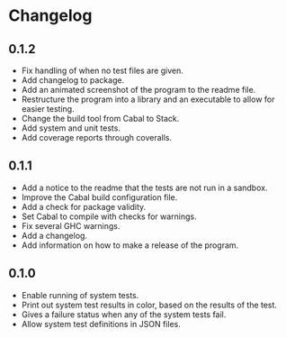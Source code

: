 # Changelog

## 0.1.2
* Fix handling of when no test files are given.
* Add changelog to package.
* Add an animated screenshot of the program to the readme file.
* Restructure the program into a library and an executable to allow for easier testing.
* Change the build tool from Cabal to Stack.
* Add system and unit tests.
* Add coverage reports through coveralls.

## 0.1.1
* Add a notice to the readme that the tests are not run in a sandbox.
* Improve the Cabal build configuration file.
* Add a check for package validity.
* Set Cabal to compile with checks for warnings.
* Fix several GHC warnings.
* Add a changelog.
* Add information on how to make a release of the program.

## 0.1.0
* Enable running of system tests.
* Print out system test results in color, based on the results of the test.
* Gives a failure status when any of the system tests fail.
* Allow system test definitions in JSON files.
